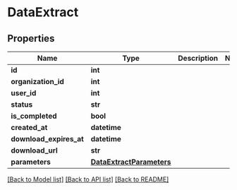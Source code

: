 # DataExtract

## Properties
Name | Type | Description | Notes
------------ | ------------- | ------------- | -------------
**id** | **int** |  | 
**organization_id** | **int** |  | 
**user_id** | **int** |  | 
**status** | **str** |  | 
**is_completed** | **bool** |  | 
**created_at** | **datetime** |  | 
**download_expires_at** | **datetime** |  | 
**download_url** | **str** |  | 
**parameters** | [**DataExtractParameters**](DataExtractParameters.md) |  | 

[[Back to Model list]](./README.md#documentation-for-models) [[Back to API list]](../README.md#documentation-for-api-endpoints) [[Back to README]](../README.md)


